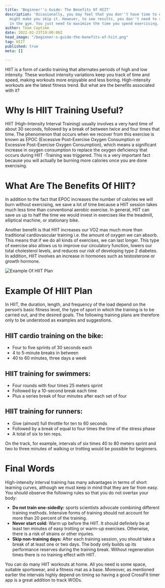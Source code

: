 ```yaml
---
title: 'Beginner''s Guide: The Benefits Of HIIT'
description: 'Occasionally, you may feel that you don''t have time to exercise, which
  might make you skip it. However, to see results, you don''t need to spend hours
  in the gym. You just need to maximize the time you spend exercising. '
author: Team Captime
date: 2022-02-23T19:00:00Z
head_image: "/beginner-s-guide-the-benefits-of-hiit.png"
tag: HIIT
published: true
meta: []

---
```

HIIT is a form of cardio training that alternates periods of high and low intensity. These workout intensity variations keep you track of time and speed, making workouts more enjoyable and less boring. High-intensity workouts are the latest fitness trend. But what are the benefits associated with it?

# Why Is HIIT Training Useful?

HIIT (High-Intensity Interval Training) usually involves a very hard time of about 30 seconds, followed by a break of between twice and four times that time. The phenomenon that occurs when we recover from this exercise is known as EPOC (Excessive Post-Exercise Oxygen Consumption or Excessive Post-Exercise Oxygen Consumption), which means a significant increase in oxygen consumption to replace the oxygen deficiency that occurs during HIIT -Training was triggered. This is a very important fact because you will actually be burning more calories once you are done exercising.

# What Are The Benefits Of HIIT?

In addition to the fact that EPOC increases the number of calories we will burn without exercising, we save a lot of time because a HIIT session takes much less time than conventional aerobic exercise. In general, HIIT can save us up to half the time we would invest in exercises like the treadmill, elliptical machine, or stationary bike.

Another benefit is that HIIT increases our VO2 max much more than traditional cardiovascular training i.e. the amount of oxygen we can absorb. This means that if we do all kinds of exercises, we can last longer. This type of exercise also allows us to improve our circulatory function, lowers our total cholesterol levels, and reduces our risk of developing type 2 diabetes. In addition, HIIT involves an increase in hormones such as testosterone or growth hormone.

![Example Of HIIT Plan](/example-of-hiit-plan.png)

# Example Of HIIT Plan

In HIIT, the duration, length, and frequency of the load depend on the person’s basic fitness level, the type of sport in which the training is to be carried out, and the desired goals. The following training plans are therefore only to be understood as examples and suggestions.

## HIIT cardio training on the bike:

* Four to five sprints of 30 seconds each
* 4 to 5-minute breaks in between
* 40 to 60 minutes, three days a week

## HIIT training for swimmers:

* Four rounds with four times 25 meters sprint
* Followed by a 10-second break each time
* Plus a series break of four minutes after each set of four

## HIIT training for runners:

* Give (almost) full throttle for ten to 60 seconds
* Followed by a break of equal to four times the time of the stress phase
* A total of six to ten reps.

On the track, for example, intervals of six times 40 to 80 meters sprint and two to three minutes of walking or trotting would be possible for beginners.

# Final Words

High-intensity interval training has many advantages in terms of short learning curves, although we must keep in mind that they are far from easy. You should observe the following rules so that you do not overtax your body:

* **Do not train one-sidedly:** sports scientists advocate combining different training methods. Intensive forms of training should not account for more than 20 percent of the training.
* **Never start cold:** Warm up before the HIIT. It should definitely be at least ten minutes of easy trotting or warm-up exercises. Otherwise, there is a risk of strains or other injuries.
* **Skip non-training days:** After each training session, you should take a break of at least one or two days. The body only builds up its performance reserves during the training break. Without regeneration times there is no training effect with HIIT.

You can do many HIIT workouts at home. All you need is some space, suitable sportswear, and a fitness mat as a base. Moreover, as mentioned earlier the intervals highly depend on timing so having a good CrossFit timer app is a great addition to track WODs.
